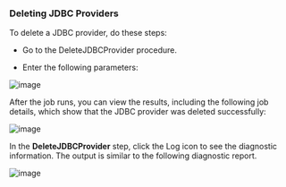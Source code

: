 ### Deleting JDBC Providers

To delete a JDBC provider, do these steps:

* Go to the DeleteJDBCProvider procedure. 

*  Enter the following parameters: 

![image](images/DeleteJDBCProvider/EC-WebSphereDeleteJDBCProvider2.png)

                
After the job runs, you can view the results, including the following job details, which show that
the JDBC provider was deleted successfully:

![image](images/DeleteJDBCProvider/EC-WebSphereDeleteJDBCProvider3.png)

In the **DeleteJDBCProvider** step, click the Log icon
to see the diagnostic information. The output is similar to
the following diagnostic
report.

![image](images/DeleteJDBCProvider/EC-WebSphereDeleteJDBCProvider4.png)

